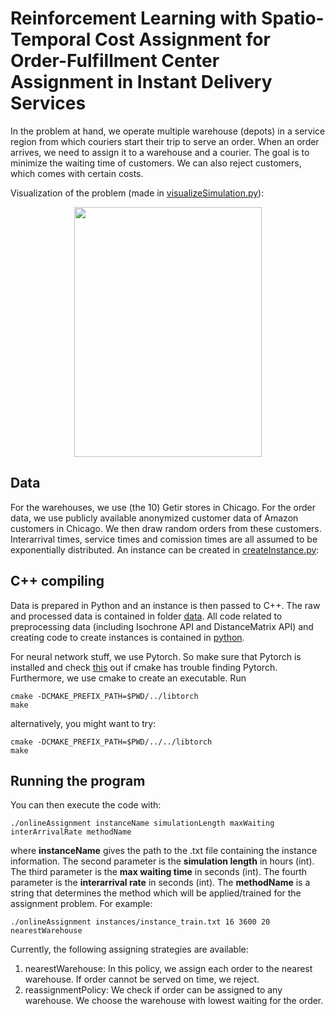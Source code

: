 # Reinforcement Learning with Spatio-Temporal Cost Assignment for Order-Fulfillment Center Assignment in Instant Delivery Services

In the problem at hand, we operate multiple warehouse (depots) in a service region from which couriers start their trip to serve an order. When an order arrives, we need to assign it to a warehouse and a courier. The goal is to minimize the waiting time of customers. We can also reject customers, which comes with certain costs.

Visualization of the problem (made in [visualizeSimulation.py](python/visualizeSimulation.py)):

<p align="center">
<img src="animation_REINFORCE.gif" width="300" height="400" align="center">
</p>


## Data
For the warehouses, we use (the 10) Getir stores in Chicago. For the order data, we use publicly available anonymized customer data of Amazon customers in Chicago. We then draw random orders from these customers. Interarrival times, service times and comission times are all assumed to be exponentially distributed. An instance can be created in [createInstance.py](python/createInstance.py):


## C++ compiling 
Data is prepared in Python and an instance is then passed to C++. The raw and processed data is contained in folder [data](data). All code related to preprocessing data (including Isochrone API and DistanceMatrix API) and creating code to create instances is contained in [python](python).

For neural network stuff, we use Pytorch. So make sure that Pytorch is installed and check [this](https://github.com/pytorch/pytorch/issues/12449) out if cmake has trouble finding Pytorch. Furthermore, we use cmake to create an executable. Run 

```
cmake -DCMAKE_PREFIX_PATH=$PWD/../libtorch
make
```
alternatively, you might want to try:

```
cmake -DCMAKE_PREFIX_PATH=$PWD/../../libtorch
make
```

## Running the program

You can then execute the code with:

```
./onlineAssignment instanceName simulationLength maxWaiting interArrivalRate methodName
```

where **instanceName** gives the path to the .txt file containing the instance information. The second parameter is the **simulation length** in hours (int). The third parameter is the **max waiting time** in seconds (int). The fourth parameter is the **interarrival rate** in seconds (int). The **methodName** is a string that determines the method which will be applied/trained for the assignment problem. For example:

```
./onlineAssignment instances/instance_train.txt 16 3600 20 nearestWarehouse
```

Currently, the following assigning strategies are available:
1. nearestWarehouse: In this policy, we assign each order to the nearest warehouse. If order cannot be served on time, we reject.
2. reassignmentPolicy: We check if order can be assigned to any warehouse. We choose the warehouse with lowest waiting for the order.